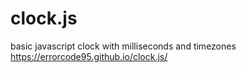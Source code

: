 # clock.js
basic javascript clock with milliseconds and timezones <br>
https://errorcode95.github.io/clock.js/
